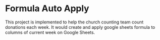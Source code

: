 # **Formula Auto Apply**

This project is implemented to help the church counting team count donations each week. It would create and apply google sheets formula to columns of current week on Google Sheets.

